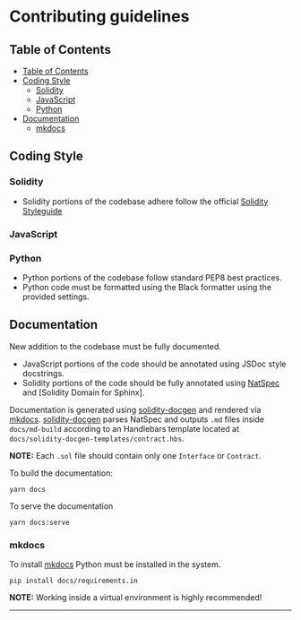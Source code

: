 # Contributing guidelines

## Table of Contents

- [Table of Contents](#table-of-contents)
- [Coding Style](#coding-style)
  - [Solidity](#solidity)
  - [JavaScript](#javascript)
  - [Python](#python)
- [Documentation](#documentation)
  - [mkdocs](#mkdocs)

## Coding Style

### Solidity

* Solidity portions of the codebase adhere follow the official [Solidity Styleguide]

### JavaScript

### Python

* Python portions of the codebase follow standard PEP8 best practices.
* Python code must be formatted using the Black formatter using the provided settings.

## Documentation

New addition to the codebase must be fully documented.

- JavaScript portions of the code should be annotated using JSDoc style docstrings.
- Solidity portions of the code should be fully annotated using [NatSpec] and [Solidity Domain for Sphinx].

Documentation is generated using [solidity-docgen] and rendered via [mkdocs].
[solidity-docgen] parses NatSpec and outputs `.md` files inside `docs/md-build` according
to an Handlebars template located at `docs/solidity-docgen-templates/contract.hbs`.

**NOTE:** Each `.sol` file should contain only one `Interface` or `Contract`.

To build the documentation:

```console
yarn docs
```

To serve the documentation

```console
yarn docs:serve
```

### mkdocs

To install [mkdocs] Python must be installed in the system.

```
pip install docs/requirements.in
```

**NOTE:** Working inside a virtual environment is highly recommended!

---

[Solidity Styleguide]: https://solidity.readthedocs.io/en/v0.7.0/style-guide.html
[NatSpec]: https://solidity.readthedocs.io/en/v0.7.0/style-guide.html#natspec
[Write the Docs!]: docs/source/write_the_docs.rst
[solidity-docgen]: https://github.com/OpenZeppelin/solidity-docgen
[mkdocs]: https://www.mkdocs.org/
